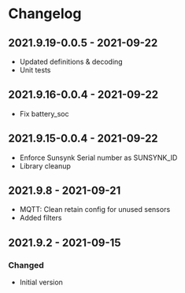 # Changelog

## **2021.9.19-0.0.5** - 2021-09-22

- Updated definitions & decoding
- Unit tests

## **2021.9.16-0.0.4** - 2021-09-22

- Fix battery_soc

## **2021.9.15-0.0.4** - 2021-09-22

- Enforce Sunsynk Serial number as SUNSYNK_ID
- Library cleanup

## **2021.9.8** - 2021-09-21

- MQTT: Clean retain config for unused sensors
- Added filters

## **2021.9.2** - 2021-09-15

### Changed

- Initial version
